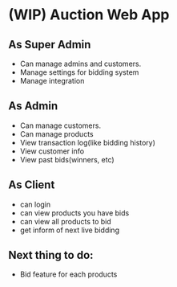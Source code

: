 # (WIP) Auction Web App

## As Super Admin
- Can manage admins and customers.
- Manage settings for bidding system
- Manage integration

## As Admin
- Can manage customers. 
- Can manage products
- View transaction log(like bidding history)
- View customer info
- View past bids(winners, etc)

## As Client
- can login
- can view products you have bids
- can view all products to bid
- get inform of next live bidding

## Next thing to do:
- Bid feature for each products
